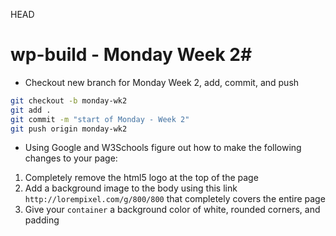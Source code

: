 HEAD
# wp-build - Monday Week 2#
- Checkout new branch for Monday Week 2, add, commit, and push
```sh
git checkout -b monday-wk2
git add .
git commit -m "start of Monday - Week 2"
git push origin monday-wk2
```
- Using Google and W3Schools figure out how to make the following changes to your page:
1. Completely remove the html5 logo at the top of the page
2. Add a background image to the body using this link ```http://lorempixel.com/g/800/800``` that completely covers the entire page
3. Give your ```container``` a background color of white, rounded corners, and padding

